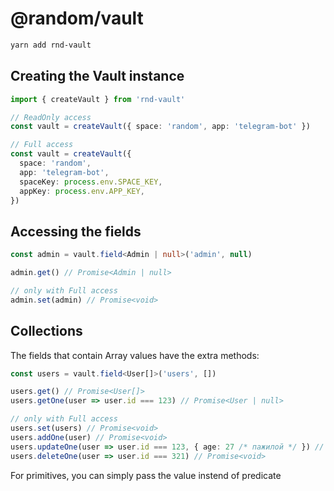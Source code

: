# @random/vault

```sh
yarn add rnd-vault
```

## Creating the Vault instance

```ts
import { createVault } from 'rnd-vault'

// ReadOnly access
const vault = createVault({ space: 'random', app: 'telegram-bot' })

// Full access
const vault = createVault({
  space: 'random',
  app: 'telegram-bot',
  spaceKey: process.env.SPACE_KEY,
  appKey: process.env.APP_KEY,
})
```

## Accessing the fields

```ts
const admin = vault.field<Admin | null>('admin', null)

admin.get() // Promise<Admin | null>

// only with Full access
admin.set(admin) // Promise<void>
```

## Collections

The fields that contain Array values have the extra methods:

```ts
const users = vault.field<User[]>('users', [])

users.get() // Promise<User[]>
users.getOne(user => user.id === 123) // Promise<User | null>

// only with Full access
users.set(users) // Promise<void>
users.addOne(user) // Promise<void>
users.updateOne(user => user.id === 123, { age: 27 /* пажилой */ }) // Promise<User | null>
users.deleteOne(user => user.id === 321) // Promise<void>
```

For primitives, you can simply pass the value instend of predicate